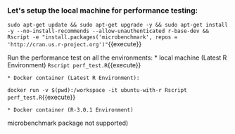 
### Let's setup the local machine for performance testing:

`sudo apt-get update && sudo apt-get upgrade -y && sudo apt-get install -y --no-install-recommends --allow-unauthenticated r-base-dev && Rscript -e "install.packages('microbenchmark', repos = 'http://cran.us.r-project.org')"`{{execute}}


Run the performance test on all the environments: 
	* local machine (Latest R Environment)
`Rscript perf_test.R`{{execute}}

	* Docker container (Latest R Environment):
`docker run -v $(pwd):/workspace -it ubuntu-with-r Rscript perf_test.R`{{execute}}

	* Docker container (R-3.0.1 Environment)
microbenchmark package not supported)
